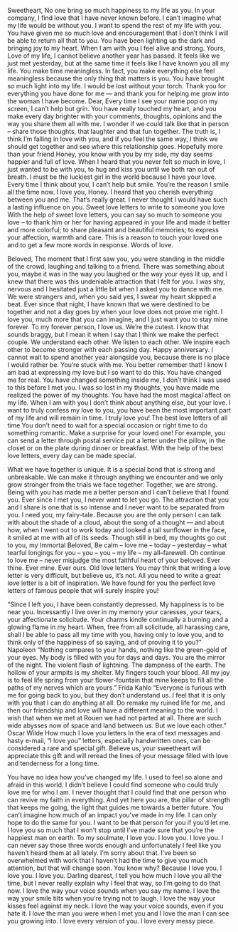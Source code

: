 Sweetheart,
No one bring so much happiness to my life as you. In your company, I find love that I have never known before. I can’t imagine what my life would be without you. I want to spend the rest of my life with you.
You have given me so much love and encouragement that I don’t think I will be able to return all that to you. You have been lighting up the dark and bringing joy to my heart. When I am with you I feel alive and strong.
Yours,
Love of my life,
I cannot believe another year has passed. It feels like we just met yesterday, but at the same time it feels like I have known you all my life. You make time meaningless. In fact, you make everything else feel meaningless because the only thing that matters is you. You have brought so much light into my life. I would be lost without your torch. Thank you for everything you have done for me — and thank you for helping me grow into the woman I have become.
Dear,
Every time I see your name pop on my screen, I can’t help but grin. You have really touched my heart, and you make every day brighter with your comments, thoughts, opinions and the way you share them all with me. I wonder if we could talk like that in person – share those thoughts, that laughter and that fun together. The truth is, I think I’m falling in love with you, and if you feel the same way, I think we should get together and see where this relationship goes.
Hopefully more than your friend
Honey, you know with you by my side, my day seems happier and full of love. When I heard that you never felt so much in love, I just wanted to be with you, to hug and kiss you until we both ran out of breath. I must be the luckiest girl in the world because I have your love. Every time I think about you, I can’t help but smile. You’re the reason I smile all the time now. I love you, Honey. I heard that you cherish everything between you and me. That’s really great. I never thought I would have such a lasting influence on you.
Sweet love letters to write to someone you love
With the help of sweet love letters, you can say so much to someone you love – to thank him or her for having appeared in your life and made it better and more colorful; to share pleasant and beautiful memories; to express your affection, warmth and care. This is a reason to touch your loved one and to get a few more words in response. Words of love.

Beloved,
The moment that I first saw you, you were standing in the middle of the crowd, laughing and talking to a friend. There was something about you, maybe it was in the way you laughed or the way your eyes lit up, and I knew that there was this undeniable attraction that I felt for you. I was shy, nervous and I hesitated just a little bit when I asked you to dance with me. We were strangers and, when you said yes, I swear my heart skipped a beat. Ever since that night, I have known that we were destined to be together and not a day goes by when your love does not prove me right. I love you, much more that you can imagine, and I just want you to stay mine forever.
To my forever person,
I love us. We’re the cutest. I know that sounds braggy, but I mean it when I say that I think we make the perfect couple. We understand each other. We listen to each other. We inspire each other to become stronger with each passing day. Happy anniversary. I cannot wait to spend another year alongside you, because there is no place I would rather be. You’re stuck with me. You better remember that!
I know I am bad at expressing my love but I so want to do this. You have changed me for real. You have changed something inside me, I don’t think I was used to this before I met you. I was so lost in my thoughts, you have made me realized the power of my thoughts. You have had the most magical affect on my life. When I am with you I don’t think about anything else, but your love. I want to truly confess my love to you, you have been the most important part of my life and will remain in time. I truly love you!
The best love letters of all time
You don’t need to wait for a special occasion or right time to do something romantic. Make a surprise for your loved one! For example, you can send a letter through postal service put a letter under the pillow, in the closet or on the plate during dinner or breakfast. With the help of the best love letters, every day can be made special.

What we have together is unique. It is a special bond that is strong and unbreakable. We can make it through anything we encounter and we only grow stronger from the trials we face together. Together, we are strong. Being with you has made me a better person and I can’t believe that I found you. Ever since I met you, I never want to let you go. The attraction that you and I share is one that is so intense and I never want to be separated from you.
I need you, my fairy-tale. Because you are the only person I can talk with about the shade of a cloud, about the song of a thought — and about how, when I went out to work today and looked a tall sunflower in the face, it smiled at me with all of its seeds.
Though still in bed, my thoughts go out to you, my Immortal Beloved, Be calm – love me – today – yesterday – what tearful longings for you – you – you – my life – my all–farewell. Oh continue to love me – never misjudge the most faithful heart of your beloved. Ever thine. Ever mine. Ever ours.
Old love letters
You may think that writing a love letter is very difficult, but believe us, it’s not. All you need to write a great love letter is a bit of inspiration. We have found for you the perfect love letters of famous people that will surely inspire you!

“Since I left you, I have been constantly depressed. My happiness is to be near you. Incessantly I live over in my memory your caresses, your tears, your affectionate solicitude. Your charms kindle continually a burning and a glowing flame in my heart. When, free from all solicitude, all harassing care, shall I be able to pass all my time with you, having only to love you, and to think only of the happiness of so saying, and of proving it to you?”
Napoleon
“Nothing compares to your hands, nothing like the green-gold of your eyes. My body is filled with you for days and days. You are the mirror of the night. The violent flash of lightning. The dampness of the earth. The hollow of your armpits is my shelter. My fingers touch your blood. All my joy is to feel life spring from your flower-fountain that mine keeps to fill all the paths of my nerves which are yours.”
Frida Kahlo
“Everyone is furious with me for going back to you, but they don’t understand us. I feel that it is only with you that I can do anything at all. Do remake my ruined life for me, and then our friendship and love will have a different meaning to the world. I wish that when we met at Rouen we had not parted at all. There are such wide abysses now of space and land between us. But we love each other.”
Oscar Wilde
How much I love you letters
In the era of text messages and hasty e-mail, “I love you” letters, especially handwritten ones, can be considered a rare and special gift. Believe us, your sweetheart will appreciate this gift and will reread the lines of your message filled with love and tenderness for a long time.

You have no idea how you’ve changed my life. I used to feel so alone and afraid in this world. I didn’t believe I could find someone who could truly love me for who I am. I never thought that I could find that one person who can revive my faith in everything. And yet here you are, the pillar of strength that keeps me going, the light that guides me towards a better future. You can’t imagine how much of an impact you’ve made in my life. I can only hope to do the same for you. I want to be that person for you if you’d let me. I love you so much that I won’t stop until I’ve made sure that you’re the happiest man on earth.
To my soulmate,
I love you. I love you. I love you. I can never say those three words enough and unfortunately I feel like you haven’t heard them at all lately. I’m sorry about that. I’ve been so overwhelmed with work that I haven’t had the time to give you much attention, but that will change soon. You know why? Because I love you. I love you. I love you.
Darling dearest,
I tell you how much I love you all the time, but I never really explain why I feel that way, so I’m going to do that now. I love the way your voice sounds when you say my name. I love the way your smile tilts when you’re trying not to laugh. I love the way your kisses feel against my neck. I love the way your voice sounds, even if you hate it. I love the man you were when I met you and I love the man I can see you growing into. I love every version of you. I love every messy piece.
